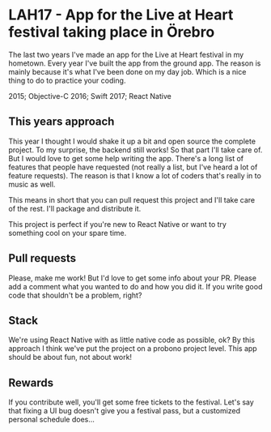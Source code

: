 # LAH17 - App for the Live at Heart festival taking place in Örebro

The last two years I've made an app for the Live at Heart festival in my hometown. Every year I've built the app from the ground app.
The reason is mainly because it's what I've been done on my day job. Which is a nice thing to do to practice your coding.

2015; Objective-C
2016; Swift
2017; React Native

## This years approach

This year I thought I would shake it up a bit and open source the complete project. To my surprise, the backend still works! So that part I'll take care of. But I would love to get some help writing the app. There's a long list of features that people have requested (not really a list, but I've heard a lot of feature requests). The reason is that I know a lot of coders that's really in to music as well.

This means in short that you can pull request this project and I'll take care of the rest. I'll package and distribute it.

This project is perfect if you're new to React Native or want to try something cool on your spare time.

## Pull requests

Please, make me work! But I'd love to get some info about your PR. Please add a comment what you wanted to do and how you did it. If you write good code that shouldn't be a problem, right?

## Stack

We're using React Native with as little native code as possible, ok? By this approach I think we've put the project on a probono project level. This app should be about fun, not about work!

## Rewards

If you contribute well, you'll get some free tickets to the festival. Let's say that fixing a UI bug doesn't give you a festival pass, but a customized personal schedule does...
